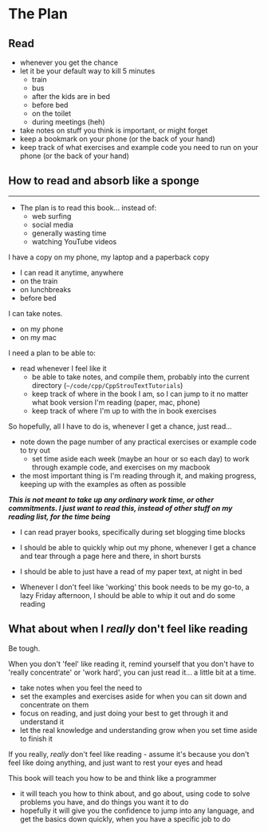 The Plan
========

Read
----

- whenever you get the chance
- let it be your default way to kill 5 minutes
  - train
  - bus
  - after the kids are in bed
  - before bed
  - on the toilet
  - during meetings (heh)
- take notes on stuff you think is important, or might forget
- keep a bookmark on your phone (or the back of your hand)
- keep track of what exercises and example code you need to run on your phone (or the back of your hand)


How to read and absorb like a sponge
------------------------------------



---

- The plan is to read this book... instead of:
  - web surfing
  - social media
  - generally wasting time
  - watching YouTube videos

I have a copy on my phone, my laptop and a paperback copy
  - I can read it anytime, anywhere
  - on the train
  - on lunchbreaks
  - before bed

I can take notes.
- on my phone
- on my mac

I need a plan to be able to:

- read whenever I feel like it
  - be able to take notes, and compile them, probably into the current directory (`~/code/cpp/CppStrouTextTutorials`)
  - keep track of where in the book I am, so I can jump to it no matter what book version I'm reading (paper, mac, phone)
  - keep track of where I'm up to with the in book exercises

So hopefully, all I have to do is, whenever I get a chance, just read...

- note down the page number of any practical exercises or example code to try out
  - set time aside each week (maybe an hour or so each day) to work through example code, and exercises on my macbook
- the most important thing is I'm reading through it, and making progress, keeping up with the examples as often as possible

***This is not meant to take up any ordinary work time, or other commitments. I just want to read this, instead of other stuff on my reading list, for the time being***
  - I can read prayer books, specifically during set blogging time blocks

- I should be able to quickly whip out my phone, whenever I get a chance and tear through a page here and there, in short bursts
- I should be able to just have a read of my paper text, at night in bed
- Whenever I don't feel like 'working' this book needs to be my go-to, a lazy Friday afternoon, I should be able to whip it out and do some reading

What about when I *really* don't feel like reading
--------------------------------------------------

Be tough.

When you don't 'feel' like reading it, remind yourself that you don't have to 'really concentrate' or 'work hard', you can just read it... a little bit at a time.
  - take notes when you feel the need to
  - set the examples and exercises aside for when you can sit down and concentrate on them
  - focus on reading, and just doing your best to get through it and understand it
  - let the real knowledge and understanding grow when you set time aside to finish it

If you really, *really* don't feel like reading - assume it's because you don't feel like doing anything, and just want to rest your eyes and head

This book will teach you how to be and think like a programmer
  - it will teach you how to think about, and go about, using code to solve problems you have, and do things you want it to do
  - hopefully it will give you the confidence to jump into any language, and get the basics down quickly, when you have a specific job to do

